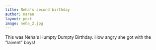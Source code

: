 ```yaml
---
title: Neha's second birthday
author: Karen
layout: post
image: neha_2.jpg
---
```

This was Neha's Humpty Dumpty Birthday. How angry she got with the "laivent" boys!
